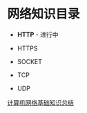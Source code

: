 # 网络知识目录

* **HTTP** - 进行中

* HTTPS

* SOCKET

* TCP

* UDP


[计算机网络基础知识总结](https://www.runoob.com/w3cnote/summary-of-network.html)

